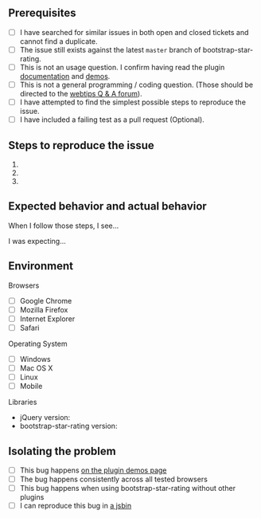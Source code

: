 ## Prerequisites

- [ ] I have searched for similar issues in both open and closed tickets and cannot find a duplicate.
- [ ] The issue still exists against the latest `master` branch of bootstrap-star-rating.
- [ ] This is not an usage question. I confirm having read the plugin [documentation](http://plugins.krajee.com/star-rating) and [demos](http://plugins.krajee.com/star-rating/demo).
- [ ] This is not a general programming / coding question. (Those should be directed to the [webtips Q & A forum](http://webtips.krajee.com/questions)).
- [ ] I have attempted to find the simplest possible steps to reproduce the issue.
- [ ] I have included a failing test as a pull request (Optional).

## Steps to reproduce the issue

1.
2.
3.

## Expected behavior and actual behavior

When I follow those steps, I see...

I was expecting...

## Environment

Browsers

- [ ] Google Chrome
- [ ] Mozilla Firefox
- [ ] Internet Explorer
- [ ] Safari

Operating System

- [ ] Windows
- [ ] Mac OS X
- [ ] Linux
- [ ] Mobile

Libraries

- jQuery version:
- bootstrap-star-rating version:

## Isolating the problem

- [ ] This bug happens [on the plugin demos page](http://plugins.krajee.com/star-rating/demo)
- [ ] The bug happens consistently across all tested browsers
- [ ] This bug happens when using bootstrap-star-rating without other plugins
- [ ] I can reproduce this bug in [a jsbin](https://jsbin.com/)

